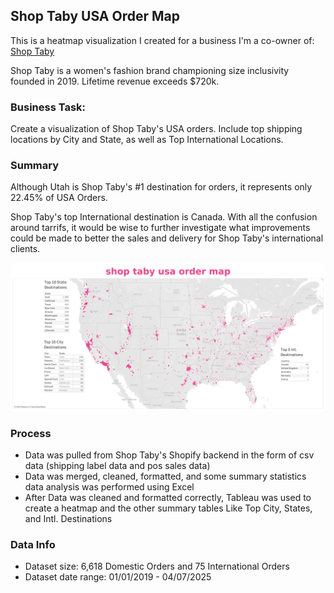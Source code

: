 ## Shop Taby USA Order Map
This is a heatmap visualization I created for a business I'm a co-owner of: [Shop Taby](https://shoptaby.com/) 

Shop Taby is a women's fashion brand championing size inclusivity founded in 2019. Lifetime revenue exceeds $720k. 


### Business Task:
Create a visualization of Shop Taby's USA orders. Include top shipping locations by City and State, as well as Top International Locations.


### Summary
Although Utah is Shop Taby's #1 destination for orders, it represents only 22.45% of USA Orders.

Shop Taby's top International destination is Canada. With all the confusion around tarrifs, it would be wise to further investigate what improvements could be made to better the sales and delivery for Shop Taby's international clients. 

![](shoptaby_usa_order_map.png)


### Process
* Data was pulled from Shop Taby's Shopify backend in the form of csv data (shipping label data and pos sales data) 
* Data was merged, cleaned, formatted, and some summary statistics data analysis was performed using Excel   
* After Data was cleaned and formatted correctly, Tableau was used to create a heatmap and the other summary tables Like Top City, States, and Intl. Destinations 


### Data Info
* Dataset size: 6,618 Domestic Orders and 75 International Orders
* Dataset date range: 01/01/2019 - 04/07/2025
